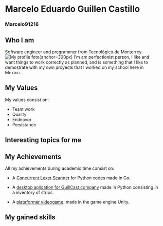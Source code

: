﻿# Marcelo Eduardo Guillen Castillo
### Marcelo91216

## Who I am
Software engineer and programmer from Tecnológico de Monterrey.
![My profile foto](./img/mi_foto.PNG){anchor=300px}
I'm am perfectionist person, I like and want things to work correctly as planned, and is something that I like to demostrate with my own proyects that I worked on my school here in Mexico. 

## My Values
My values consist on:
- Team work
- Quality
- Endeavor
- Persistance

## Interesting topics for me


## My Achievements
All my achievements during academic time consist on:
- A [Concurrent Lexer Scanner](https://github.com/Marcelo91216/Implementacion-reto-con-go-lexer-concurrente.git) for Python codes made in Go.

- A [desktop aplication for GuillCast company](https://github.com/Marcelo91216/ProgramaDeGuillCast.git)  made in Python consisting in a inventory of strips.

- A [plataformer videogame](https://marcelo91216.itch.io/little-man-adventure-web-version?secret=Ifa1PVyYlTtPJZBmjjakPa5uRys). made in the game engine Unity.
[](./index.html)

## My gained skills
